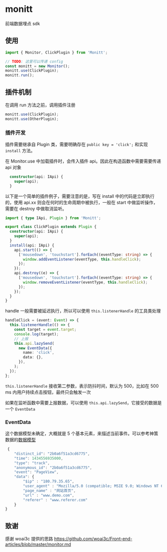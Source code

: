 # monitt

前端数据埋点 sdk

## 使用

```ts
import { Monitor, ClickPlugin } from 'Monitt';

// TODO: 这里可以传递 config
const monitt = new Monitor();
monitt.use(ClickPlugin);
monitt.run();
```

## 插件机制

在调用 run 方法之前，调用插件注册

```ts
monitt.use(ClickPlugin);
monitt.use(OtherPlugin);
```

### 插件开发

插件需要继承自 Plugin 类，需要明确存在 `public key = 'click';` 和实现 `install` 方法。

在 Monitor.use 中加载插件时，会传入插件 api。因此在构造函数中需要需要传递 api 对象

```ts
  constructor(api: IApi) {
    super(api);
  }
```

以下是一个简单的插件例子，需要注意的是，写在 install 中的代码是立即执行的，使用 api.xx 则会在何时的生命周期中被执行，一般在 start 中做监听操作，需要在 destroy 中做取消监听。

```ts
import { type IApi, Plugin } from 'Monitt';

export class ClickPlugin extends Plugin {
  constructor(api: IApi) {
    super(api);
  }
  install(api: IApi) {
    api.start(() => {
      ['mousedown', 'touchstart'].forEach((eventType: string) => {
        window.addEventListener(eventType, this.handleClick);
      });
    });
    api.destroy((e) => {
      ['mousedown', 'touchstart'].forEach((eventType: string) => {
        window.removeEventListener(eventType, this.handleClick);
      });
    });
  }
}
```

handle 一般需要被延迟执行，所以可以使用 `this.listenerHandle` 的工具类处理

```ts
handleClick = (event: Event) => {
  this.listenerHandle(() => {
    const target = event.target;
    console.log(target);
    // 上报
    this.api.lazySend(
      new EventData({
        name: 'click',
        data: {},
      }),
    );
  });
};
```

`this.listenerHandle` 接收第二参数，表示防抖时间，默认为 500，比如在 500 ms 内用户持续点击按钮，最终只会触发一次

如果在监听函数中需要上报数据，可以使用 `this.api.lazySend`，它接受的数据是一个 `EventData`

### EventData

这个数据模型未确定，大概就是 5 个基本元素，来描述当前事件。可以参考神策数据的[数据模型](https://manual.sensorsdata.cn/sa/latest/%E6%95%B0%E6%8D%AE%E6%A8%A1%E5%9E%8B-108694645.html)

```ts
 {
	"distinct_id": "2b0a6f51a3cd6775",
	"time": 1434556935000,
	"type": "track",
	"anonymous_id": "2b0a6f51a3cd6775",
	"event": "PageView",
	"data": {
		"$ip" : "180.79.35.65",
		"user_agent" : "Mozilla/5.0 (compatible; MSIE 9.0; Windows NT 6.1; Trident/5.）",
		"page_name" : "网站首页",
		"url" : "www.demo.com",
		"referer" : "www.referer.com"
	}
}
```

## 致谢

感谢 woai3c 提供的思路 https://github.com/woai3c/Front-end-articles/blob/master/monitor.md
